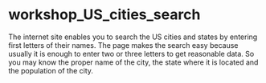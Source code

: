 # workshop_US_cities_search
The internet site enables you to search the US cities and states by entering first letters of their names.
The page makes the search easy because usually it is enough to enter two or three letters to get reasonable data.
So you may know the proper name of the city, the state where it is located and the population of the city.
